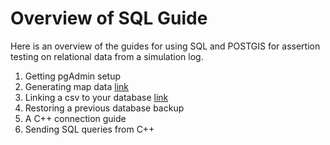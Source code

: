# Overview of SQL Guide

Here is an overview of the guides for using SQL and POSTGIS for assertion testing on relational data from a simulation log.

1. Getting pgAdmin setup
2. Generating map data [link](guide_docs/maps.md)
3. Linking a csv to your database [link](guide_docs/csv_to_sql.md)
4. Restoring a previous database backup
5. A C++ connection guide
6. Sending SQL queries from C++